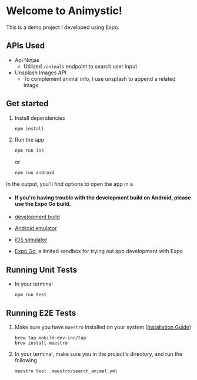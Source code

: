 # Welcome to Animystic!

This is a demo project I developed using Expo.

## APIs Used
 - Api Ninjas
   - Utilized `/animals` endpoint to search user input
 - Unsplash Images API
   - To complement animal info, I use unsplash to append a related image

## Get started

1. Install dependencies

   ```bash
   npm install
   ```

2. Run the app

   ```bash
   npm run ios
   ```
   or
      ```bash
   npm run android
   ```

In the output, you'll find options to open the app in a
- #### If you're having trouble with the development build on Android, please use the Expo Go build.

- [development build](https://docs.expo.dev/develop/development-builds/introduction/)
- [Android emulator](https://docs.expo.dev/workflow/android-studio-emulator/)
- [iOS simulator](https://docs.expo.dev/workflow/ios-simulator/)
- [Expo Go](https://expo.dev/go), a limited sandbox for trying out app development with Expo

## Running Unit Tests
- In your terminal
   ```
   npm run test
   ``` 

## Running E2E Tests
1. Make sure you have `maestro` installed on your system ([Installation Guide](https://docs.maestro.dev/getting-started/installing-maestro))
   ```
   brew tap mobile-dev-inc/tap
   brew install maestro
   ```

2. In your terminal, make sure you in the project's directory, and run the following
   ```
   maestro test .maestro/search_animal.yml
   ``` 


